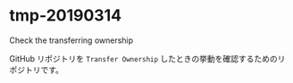 # tmp-20190314

Check the transferring ownership

GitHub リポジトリを `Transfer Ownership` したときの挙動を確認するためのリポジトリです。
